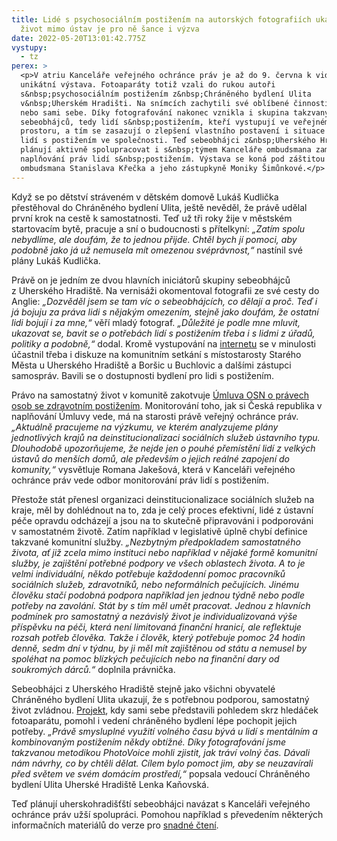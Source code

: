 ```yaml
---
title: Lidé s psychosociálním postižením na autorských fotografiích ukazují, že
  život mimo ústav je pro ně šance i výzva
date: 2022-05-20T13:01:42.775Z
vystupy:
  - tz
perex: >
  <p>V atriu Kanceláře veřejného ochránce práv je až do 9. června k vidění
  unikátní výstava. Fotoaparáty totiž vzali do rukou autoři
  s&nbsp;psychosociálním postižením z&nbsp;Chráněného bydlení Ulita
  v&nbsp;Uherském Hradišti. Na snímcích zachytili své oblíbené činnosti, místa
  nebo sami sebe. Díky fotografování nakonec vznikla i skupina takzvaných
  sebeobhájců, tedy lidí s&nbsp;postižením, kteří vystupují ve veřejném
  prostoru, a tím se zasazují o zlepšení vlastního postavení i situace ostatních
  lidí s postižením ve společnosti. Teď sebeobhájci z&nbsp;Uherského Hradiště
  plánují aktivně spolupracovat i s&nbsp;týmem Kanceláře ombudsmana zaměřeným na
  naplňování práv lidí s&nbsp;postižením. Výstava se koná pod záštitou
  ombudsmana Stanislava Křečka a jeho zástupkyně Moniky Šimůnkové.</p>
---
```

<p>Když se po dětství stráveném v&nbsp;dětském domově Lukáš Kudlička přestěhoval do Chráněného bydlení Ulita, ještě nevěděl, že právě udělal první krok na cestě k&nbsp;samostatnosti. Teď už tři roky žije v&nbsp;městském startovacím bytě, pracuje a sní o budoucnosti s&nbsp;přítelkyní: <em>&bdquo;Zatím spolu nebydlíme, ale doufám, že to jednou přijde. Chtěl bych jí pomoci, aby podobně jako já už nemusela mít omezenou svéprávnost,&ldquo; </em>nastínil své plány Lukáš Kudlička.</p>

<p>Právě on je jedním ze dvou hlavních iniciátorů skupiny sebeobhájců z&nbsp;Uherského Hradiště. Na vernisáži okomentoval fotografii ze své cesty do Anglie: <em>&bdquo;Dozvěděl jsem se tam víc o sebeobhájcích, co dělají a proč. Teď i já bojuju za práva lidi s nějakým omezením, stejně jako doufám, že ostatní lidi bojují i za mne,&ldquo;</em> věří mladý fotograf. <em>&bdquo;Důležité je podle mne mluvit, ukazovat se, bavit se o potřebách lidí s postižením třeba i s lidmi z&nbsp;úřadů, politiky a podobně,&ldquo;</em> dodal. Kromě vystupování na <a href="https://www.facebook.com/HateFreeCulture/videos/1326468521186411">internetu</a> se v&nbsp;minulosti účastnil třeba i diskuze na komunitním setkání s&nbsp;místostarosty Starého Města u Uherského Hradiště a Boršic u Buchlovic a dalšími zástupci samospráv. Bavili se o dostupnosti bydlení pro lidi s&nbsp;postižením.</p>

<p>Právo na samostatný život v&nbsp;komunitě zakotvuje <a href="https://www.mpsv.cz/umluva-osn-o-pravech-osob-se-zdravotnim-postizenim">Úmluva OSN o právech osob se zdravotním&nbsp;postižením</a>. Monitorování toho, jak si Česká republika v naplňování Úmluvy vede, má na starosti právě veřejný ochránce práv. <em>&bdquo;Aktuálně pracujeme na výzkumu, ve kterém analyzujeme plány jednotlivých krajů na deinstitucionalizaci sociálních služeb ústavního typu. Dlouhodobě upozorňujeme, že nejde jen o pouhé přemístění lidí z&nbsp;velkých ústavů</em> <em>do menších domů, ale především o jejich reálné zapojení do komunity,&ldquo;</em> vysvětluje Romana Jakešová, která v&nbsp;Kanceláři veřejného ochránce práv vede odbor monitorování práv lidí s&nbsp;postižením.</p>

<p>Přestože stát přenesl organizaci deinstitucionalizace sociálních služeb na kraje, měl by dohlédnout na to, zda je celý proces efektivní, lidé z&nbsp;ústavní péče opravdu odcházejí a jsou na to skutečně připravováni i podporováni v&nbsp;samostatném životě. Zatím například v&nbsp;legislativě úplně chybí definice takzvané komunitní služby. <em>&bdquo;Nezbytným předpokladem samostatného života, ať již zcela mimo instituci nebo například v&nbsp;nějaké formě komunitní služby, je zajištění potřebné podpory ve všech oblastech života. A to je velmi individuální, někdo potřebuje každodenní pomoc pracovníků sociálních služeb, zdravotníků, nebo neformálních pečujících. Jinému člověku stačí podobná podpora například jen jednou týdně nebo podle potřeby na zavolání. Stát by s&nbsp;tím měl umět pracovat. Jednou z&nbsp;hlavních podmínek pro samostatný a nezávislý život je individualizovaná výše příspěvku na péči, která není limitovaná finanční hranicí, ale reflektuje rozsah potřeb člověka. Takže i člověk, který potřebuje pomoc 24 hodin denně, sedm dní v&nbsp;týdnu, by ji měl mít zajištěnou od státu a nemusel by spoléhat na pomoc blízkých pečujících nebo na finanční dary od soukromých dárců.&ldquo; </em>doplnila právnička.</p>

<p>Sebeobhájci z&nbsp;Uherského Hradiště stejně jako všichni obyvatelé Chráněného bydlení Ulita ukazují, že s&nbsp;potřebnou podporou, samostatný život zvládnou. <a href="http://www.pinoak.cz/">Projekt</a>, kdy sami sebe představili pohledem skrz hledáček fotoaparátu, pomohl i vedení chráněného bydlení lépe pochopit jejich potřeby. <em>&bdquo;Právě smysluplné využití volného času bývá u lidí s&nbsp;mentálním a kombinovaným postižením někdy obtížné. Díky fotografování jsme takzvanou metodikou PhotoVoice mohli zjistit, jak tráví volný čas. Dávali nám návrhy, co by chtěli dělat. Cílem bylo pomoct jim, aby se neuzavírali před světem ve svém domácím prostředí,&ldquo;</em> popsala vedoucí Chráněného bydlení Ulita Uherské Hradiště Lenka Kaňovská.</p>

<p>Teď plánují uherskohradišťští sebeobhájci navázat s&nbsp;Kanceláři veřejného ochránce práv užší spolupráci. Pomohou například s&nbsp;převedením některých informačních materiálů do verze pro <a href="http://www.trass.cz/index.php/snadne-cteni/">snadné čtení</a>.</p>
